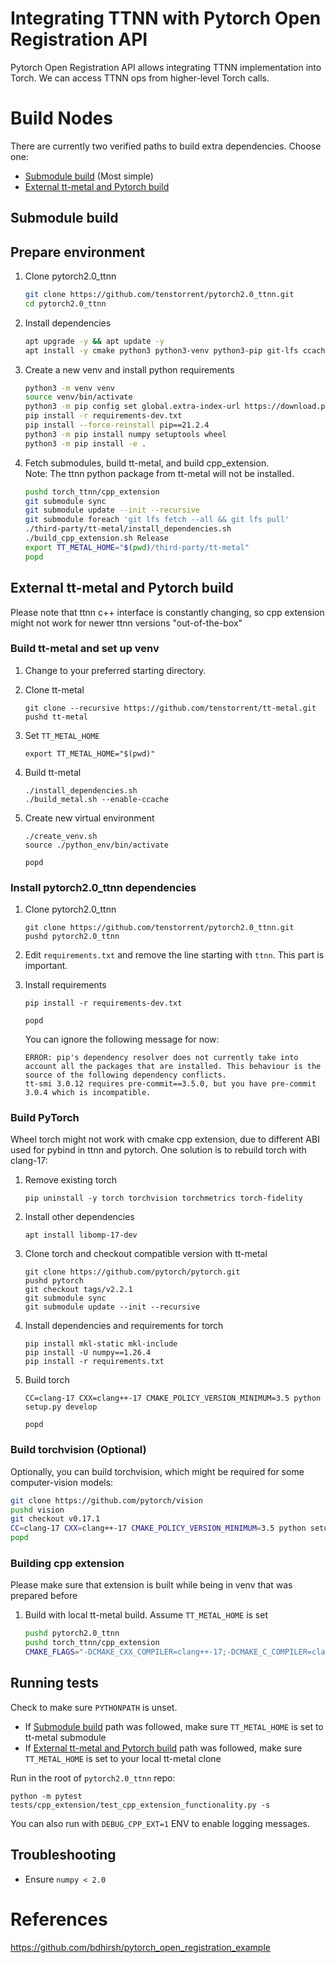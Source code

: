 # Integrating TTNN with Pytorch Open Registration API

Pytorch Open Registration API allows integrating TTNN implementation into Torch. We can access TTNN ops from higher-level Torch calls.

# Build Nodes
There are currently two verified paths to build extra dependencies. Choose one:

* [Submodule build](#submodule-build) (Most simple)
* [External tt-metal and Pytorch build](#external-tt-metal-and-pytorch-build)

## Submodule build

## Prepare environment
1. Clone pytorch2.0_ttnn
    ```bash
    git clone https://github.com/tenstorrent/pytorch2.0_ttnn.git
    cd pytorch2.0_ttnn
    ```

2. Install dependencies
    ```bash
    apt upgrade -y && apt update -y
    apt install -y cmake python3 python3-venv python3-pip git-lfs ccache
    ```

3. Create a new venv and install python requirements
    ```bash
    python3 -m venv venv
    source venv/bin/activate
    python3 -m pip config set global.extra-index-url https://download.pytorch.org/whl/cpu
    pip install -r requirements-dev.txt
    pip install --force-reinstall pip==21.2.4
    python3 -m pip install numpy setuptools wheel
    python3 -m pip install -e .
    ```
4. Fetch submodules, build tt-metal, and build cpp_extension.  
    Note: The ttnn python package from tt-metal will not be installed.
    ```bash
    pushd torch_ttnn/cpp_extension
    git submodule sync
    git submodule update --init --recursive
    git submodule foreach 'git lfs fetch --all && git lfs pull'
    ./third-party/tt-metal/install_dependencies.sh
    ./build_cpp_extension.sh Release
    export TT_METAL_HOME="$(pwd)/third-party/tt-metal"
    popd
    ```

## External tt-metal and Pytorch build
Please note that ttnn c++ interface is constantly changing, so cpp extension might not work for newer ttnn versions "out-of-the-box"

###  Build tt-metal and set up venv
1. Change to your preferred starting directory.
1. Clone tt-metal
    ```
    git clone --recursive https://github.com/tenstorrent/tt-metal.git
    pushd tt-metal
    ```
1. Set `TT_METAL_HOME`
    ```
    export TT_METAL_HOME="$(pwd)"
    ```
1. Build tt-metal

    ```
    ./install_dependencies.sh
    ./build_metal.sh --enable-ccache
    ```
1. Create new virtual environment
    ```
    ./create_venv.sh
    source ./python_env/bin/activate

    popd
    ```

### Install pytorch2.0_ttnn dependencies

1. Clone pytorch2.0_ttnn
    ```
    git clone https://github.com/tenstorrent/pytorch2.0_ttnn.git
    pushd pytorch2.0_ttnn
    ```
1. Edit `requirements.txt` and remove the line starting with `ttnn`. This part is important.
1. Install requirements
    ```
    pip install -r requirements-dev.txt

    popd
    ```

    You can ignore the following message for now:
    ```
    ERROR: pip's dependency resolver does not currently take into account all the packages that are installed. This behaviour is the source of the following dependency conflicts.
    tt-smi 3.0.12 requires pre-commit==3.5.0, but you have pre-commit 3.0.4 which is incompatible.
    ```

### Build PyTorch
Wheel torch might not work with cmake cpp extension, due to different ABI used for pybind in ttnn and pytorch. One solution is to rebuild torch with clang-17:

1. Remove existing torch
    ```
    pip uninstall -y torch torchvision torchmetrics torch-fidelity
    ```
2. Install other dependencies
    ```
    apt install libomp-17-dev
    ```
3. Clone torch and checkout compatible version with tt-metal
    ```
    git clone https://github.com/pytorch/pytorch.git
    pushd pytorch
    git checkout tags/v2.2.1
    git submodule sync
    git submodule update --init --recursive
    ```
4. Install dependencies and requirements for torch
    ```
    pip install mkl-static mkl-include
    pip install -U numpy==1.26.4
    pip install -r requirements.txt
    ```
5. Build torch
    ```
    CC=clang-17 CXX=clang++-17 CMAKE_POLICY_VERSION_MINIMUM=3.5 python setup.py develop

    popd
    ```

### Build torchvision (Optional)
Optionally, you can build torchvision, which might be required for some computer-vision models:
```bash
git clone https://github.com/pytorch/vision
pushd vision
git checkout v0.17.1
CC=clang-17 CXX=clang++-17 CMAKE_POLICY_VERSION_MINIMUM=3.5 python setup.py develop
popd
```


### Building cpp extension
Please make sure that extension is built while being in venv that was prepared before

1. Build with local tt-metal build. Assume `TT_METAL_HOME` is set
    ```bash
    pushd pytorch2.0_ttnn
    pushd torch_ttnn/cpp_extension
    CMAKE_FLAGS="-DCMAKE_CXX_COMPILER=clang++-17;-DCMAKE_C_COMPILER=clang-17" python3 setup.py develop # Make sure TT_METAL_HOME is pointing to cloned tt-metal repo
    ```


## Running tests
Check to make sure `PYTHONPATH` is unset.

* If [Submodule build](#submodule-build) path was followed, make sure `TT_METAL_HOME` is set to tt-metal submodule
* If [External tt-metal and Pytorch build](#external-tt-metal-and-pytorch-build) path was followed, make sure `TT_METAL_HOME` is set to your local tt-metal clone

Run in the root of `pytorch2.0_ttnn` repo:
```
python -m pytest tests/cpp_extension/test_cpp_extension_functionality.py -s
```

You can also run with `DEBUG_CPP_EXT=1` ENV to enable logging messages.

## Troubleshooting
* Ensure `numpy < 2.0`

# References
https://github.com/bdhirsh/pytorch_open_registration_example